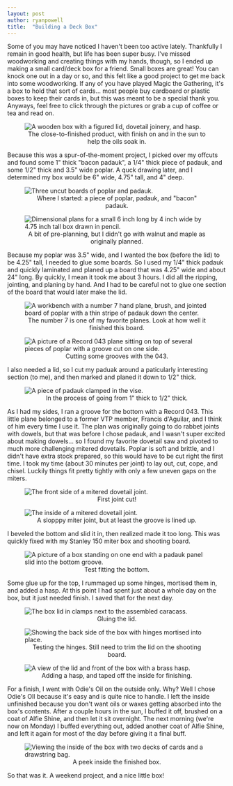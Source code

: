 ```yaml
---
layout: post
author: ryanpowell
title:  "Building a Deck Box"
---
```


Some of you may have noticed I haven't been too active lately.  Thankfully I remain in good health, but life has been super busy.  I've missed woodworking and creating things with my hands, though, so I ended up making a small card/deck box for a friend.  Small boxes are great!  You can knock one out in a day or so, and this felt like a good project to get me back into some woodworking.  If any of you have played Magic the Gathering, it's a box to hold that sort of cards... most people buy cardboard or plastic boxes to keep their cards in, but this was meant to be a special thank you.  Anyways, feel free to click through the pictures or grab a cup of coffee or tea and read on.

<figure>
<img src="/assets/images/building-a-basic-box/01.jpeg" alt="A wooden box with a figured lid, dovetail joinery, and hasp."/>
<figcaption align = "center">The close-to-finished product, with finish on and in the sun to help the oils soak in.</figcaption>
</figure>

Because this was a spur-of-the-moment project, I picked over my offcuts and found some 1" thick "bacon padauk", a 1/4" thick piece of padauk, and some 1/2" thick and 3.5" wide poplar.  A quck drawing later, and I determined my box would be 6" wide, 4.75" tall, and 4" deep.

<figure>
<img src="/assets/images/building-a-basic-box/02.jpeg" alt="Three uncut boards of poplar and padauk."/>
<figcaption align = "center">Where I started: a piece of poplar, padauk, and "bacon" padauk.</figcaption>
</figure>

<figure>
<img src="/assets/images/building-a-basic-box/03.jpeg" alt="Dimensional plans for a small 6 inch long by 4 inch wide by 4.75 inch tall box drawn in pencil."/>
<figcaption align = "center">A bit of pre-planning, but I didn't go with walnut and maple as originally planned.</figcaption>
</figure>

Because my poplar was 3.5" wide, and I wanted the box (before the lid) to be 4.25" tall, I needed to glue some boards.  So I used my 1/4" thick padauk and quickly laminated and planed up a board that was 4.25" wide and about 24" long.  By quickly, I mean it took me about 3 hours.  I did all the ripping, jointing, and planing by hand.  And I had to be careful not to glue one section of the board that would later make the lid.

<figure>
<img src="/assets/images/building-a-basic-box/04.jpeg" alt="A workbench with a number 7 hand plane, brush, and jointed board of poplar with a thin stripe of padauk down the center."/>
<figcaption align = "center">The number 7 is one of my favorite planes. Look at how well it finished this board.</figcaption>
</figure>

<figure>
<img src="/assets/images/building-a-basic-box/05.jpeg" alt="A picture of a Record 043 plane sitting on top of several pieces of poplar with a groove cut on one side."/>
<figcaption align = "center">Cutting some grooves with the 043.</figcaption>
</figure>

I also needed a lid, so I cut my paduak around a paticularly interesting section (to me), and then marked and planed it down to 1/2" thick.

<figure>
<img src="/assets/images/building-a-basic-box/06.jpeg" alt="A piece of padauk clamped in the vise."/>
<figcaption align = "center">In the process of going from 1" thick to 1/2" thick.</figcaption>
</figure>

As I had my sides, I ran a groove for the bottom with a Record 043.  This little plane belonged to a former VTP member, Francis d'Aguilar, and I think of him every time I use it.  The plan was originally going to do rabbet joints with dowels, but that was before I chose padauk, and I wasn't super excited about making dowels... so I found my favorite dovetail saw and pivoted to much more challenging mitered dovetails.  Poplar is soft and brittle, and I didn't have extra stock prepared, so this would have to be cut right the first time.  I took my time (about 30 minutes per joint) to lay out, cut, cope, and chisel.  Luckily things fit pretty tightly with only a few uneven gaps on the miters.

<figure>
<img src="/assets/images/building-a-basic-box/07.jpeg" alt="The front side of a mitered dovetail joint."/>
<figcaption align = "center">First joint cut!</figcaption>
</figure>

<figure>
<img src="/assets/images/building-a-basic-box/08.jpeg" alt="The inside of a mitered dovetail joint."/>
<figcaption align = "center">A slopppy miter joint, but at least the groove is lined up.</figcaption>
</figure>

I beveled the bottom and slid it in, then realized made it too long.  This was quickly fixed with my Stanley 150 miter box and shooting board.

<figure>
<img src="/assets/images/building-a-basic-box/09.jpeg" alt="A picture of a box standing on one end with a padauk panel slid into the bottom groove."/>
<figcaption align = "center">Test fitting the bottom.</figcaption>
</figure>

Some glue up for the top, I rummaged up some hinges, mortised them in, and added a hasp.  At this point I had spent just about a whole day on the box, but it just needed finish.  I saved that for the next day.

<figure>
<img src="/assets/images/building-a-basic-box/10.jpeg" alt="The box lid in clamps next to the assembled caracass."/>
<figcaption align = "center">Gluing the lid.</figcaption>
</figure>

<figure>
<img src="/assets/images/building-a-basic-box/11.jpeg" alt="Showing the back side of the box with hinges mortised into place."/>
<figcaption align = "center">Testing the hinges. Still need to trim the lid on the shooting board.</figcaption>
</figure>

<figure>
<img src="/assets/images/building-a-basic-box/12.jpeg" alt="A view of the lid and front of the box with a brass hasp."/>
<figcaption align = "center">Adding a hasp, and taped off the inside for finishing.</figcaption>
</figure>

For a finish, I went with Odie's Oil on the outside only.  Why?  Well I chose Odie's OIl because it's easy and is quite nice to handle.  I left the inside unfinished because you don't want oils or waxes getting absorbed into the box's contents.  After a couple hours in the sun, I buffed it off, brushed on a coat of Alfie Shine, and then let it sit overnight.  The next morning (we're now on Monday) I buffed everything out, added another coat of Alfie Shine, and left it again for most of the day before giving it a final buff.

<figure>
<img src="/assets/images/building-a-basic-box/13.jpeg" alt="Viewing the inside of the box with two decks of cards and a drawstring bag."/>
<figcaption align = "center">A peek inside the finished box.</figcaption>
</figure>

So that was it.  A weekend project, and a nice little box!

